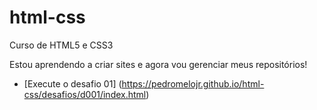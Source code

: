 # html-css
 Curso de HTML5 e CSS3 

 Estou aprendendo a criar sites e agora vou gerenciar meus repositórios!

* [Execute o desafio 01] (https://pedromelojr.github.io/html-css/desafios/d001/index.html)
